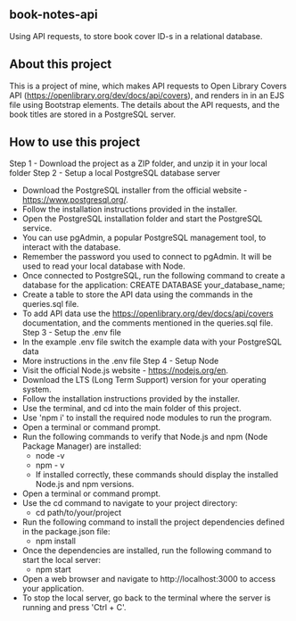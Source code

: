 ## book-notes-api
Using API requests, to store book cover ID-s in a relational database.

## About this project

This is a project of mine, which makes API requests to Open Library Covers API (https://openlibrary.org/dev/docs/api/covers), and renders in in an EJS file using Bootstrap elements. The details about the API requests, and the book titles are stored in a PostgreSQL server.

## How to use this project

Step 1 - Download the project as a ZIP folder, and unzip it in your local folder
Step 2 - Setup a local PostgreSQL database server
* Download the PostgreSQL installer from the official website - https://www.postgresql.org/.
* Follow the installation instructions provided in the installer.
* Open the PostgreSQL installation folder and start the PostgreSQL service.
* You can use pgAdmin, a popular PostgreSQL management tool, to interact with the database.
* Remember the password you used to connect to pgAdmin. It will be used to read your local database with Node.
* Once connected to PostgreSQL, run the following command to create a database for the application: CREATE DATABASE your_database_name;
* Create a table to store the API data using the commands in the queries.sql file.
* To add API data use the https://openlibrary.org/dev/docs/api/covers documentation, and the comments mentioned in the queries.sql file.
Step 3 - Setup the .env file
* In the example .env file switch the example data with your PostgreSQL data
* More instructions in the .env file
Step 4 - Setup Node
* Visit the official Node.js website - https://nodejs.org/en.
* Download the LTS (Long Term Support) version for your operating system.
* Follow the installation instructions provided by the installer.
* Use the terminal, and cd into the main folder of this project.
* Use 'npm i' to install the required node modules to run the program.
* Open a terminal or command prompt.
* Run the following commands to verify that Node.js and npm (Node Package Manager) are installed:
  * node -v
  * npm - v
  * If installed correctly, these commands should display the installed Node.js and npm versions.
* Open a terminal or command prompt.
* Use the cd command to navigate to your project directory:
  * cd path/to/your/project
* Run the following command to install the project dependencies defined in the package.json file:
  * npm install
* Once the dependencies are installed, run the following command to start the local server:
  * npm start
* Open a web browser and navigate to http://localhost:3000 to access your application.
* To stop the local server, go back to the terminal where the server is running and press 'Ctrl + C'.
